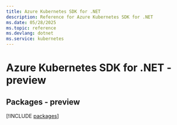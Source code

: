 ```yaml
---
title: Azure Kubernetes SDK for .NET
description: Reference for Azure Kubernetes SDK for .NET
ms.date: 05/28/2025
ms.topic: reference
ms.devlang: dotnet
ms.service: kubernetes
---
```

# Azure Kubernetes SDK for .NET - preview
## Packages - preview
[!INCLUDE [packages](kubernetes-index.md)]